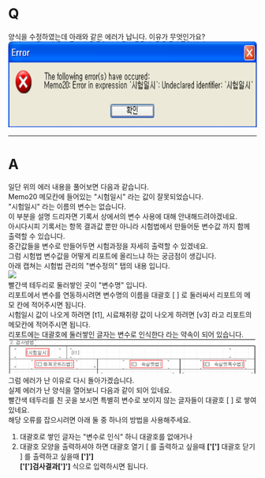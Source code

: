 # Q

양식을 수정하였는데 아래와 같은 에러가 납니다. 이유가 무엇인가요?  
![](/assets/faq/002-03/01이미지_2.png)
***
# A

일단 위의 에러 내용을 풀어보면 다음과 같습니다.  
Memo20 메모칸에 들어있는 "시험일시" 라는 값이 잘못되었습니다.  
"시험일시" 라는 이름의 변수는 없습니다.  
이 부분을 설명 드리자면 기록서 상에서의 변수 사용에 대해 안내해드려야겠네요.  
아시다시피 기록서는 항목 결과값 뿐만 아니라 시험법에서 만들어둔 변수값 까지 함께 출력할 수 있습니다.  
중간값들을 변수로 만들어두면 시험과정을 자세히 출력할 수 있겠네요.  
그럼 시험법 변수값을 어떻게 리포트에 올리느냐 하는 궁금점이 생깁니다.  
아래 캡쳐는 시험법 관리의 "변수정의" 탭의 내용 입니다.  
![](/assets/faq/002-03/01이미지_1.png)  
빨간색 테두리로 둘러쌓인 곳이 "변수명" 입니다.  
리포트에서 변수를 연동하시려면 변수명의 이름을 대괄호  [ ] 로 둘러싸서 리포트의 메모 칸에 적어주시면 됩니다.  
시험일시 값이 나오게 하려면 [t1], 시료채취량 값이 나오게 하려면 [v3] 라고 리포트의 메모칸에 적어주시면 됩니다.  
리포트에는 대괄호에 둘러쌓인 글자는 변수로 인식한다 라는 약속이 되어 있습니다.  
![](/assets/faq/002-03/03이미지_4.png)  
그럼 에러가 난 이유로 다시 돌아가겠습니다.  
실제 에러가 난 양식을 열어보니 다음과 같이 되어 있네요.  
빨간색 테두리를 친 곳을 보시면 특별히 변수로 보이지 않는 글자들이 대괄호 [ ] 로 쌓여 있네요.  
해당 오류를 잡으시려면 아래 둘 중 하나의 방법을 사용해주세요.  
1. 대괄호로 쌓인 글자는 "변수로 인식" 하니 대괄호를 없애거나
1. 대괄호 모양을 출력하셔야 하면 
대괄호 열기 [ 를 출력하고 싶을때 **['[']** 
대괄호 닫기 ] 를 출력하고 싶을때 **[']']**  
**['[']검사결과[']']** 식으로 입력하시면 됩니다.
